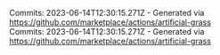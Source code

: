 Commits: 2023-06-14T12:30:15.271Z - Generated via https://github.com/marketplace/actions/artificial-grass
<br>
Commits: 2023-06-14T12:30:15.271Z - Generated via https://github.com/marketplace/actions/artificial-grass
<br>
